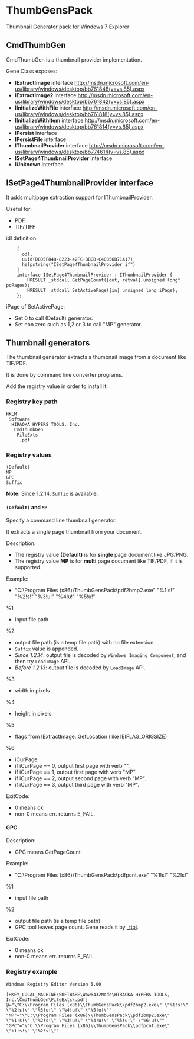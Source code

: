 ThumbGensPack
=============

Thumbnail Generator pack for Windows 7 Explorer

CmdThumbGen
-----------

CmdThumbGen is a thumbnail provider implementation.

Gene Class exposes:
* __IExtractImage__ interface http://msdn.microsoft.com/en-us/library/windows/desktop/bb761848(v=vs.85).aspx
* __IExtractImage2__ interface http://msdn.microsoft.com/en-us/library/windows/desktop/bb761842(v=vs.85).aspx
* __IInitializeWithFile__ interface http://msdn.microsoft.com/en-us/library/windows/desktop/bb761818(v=vs.85).aspx
* __IInitializeWithItem__ interface http://msdn.microsoft.com/en-us/library/windows/desktop/bb761814(v=vs.85).aspx
* __IPersist__ interface
* __IPersistFile__ interface
* __IThumbnailProvider__ interface http://msdn.microsoft.com/en-us/library/windows/desktop/bb774614(v=vs.85).aspx
* __ISetPage4ThumbnailProvider__ interface
* __IUnknown__ interface

ISetPage4ThumbnailProvider interface
------------------------------------

It adds multipage extraction support for IThumbnailProvider.

Useful for:
* PDF
* TIF/TIFF

idl definition:
```
	[
	  odl,
	  uuid(D8D5F848-8223-42FC-BBCB-C40056B71A17),
	  helpstring("ISetPage4ThumbnailProvider if")
	]
	interface ISetPage4ThumbnailProvider : IThumbnailProvider {
		HRESULT _stdcall GetPageCount([out, retval] unsigned long* pcPages);
		HRESULT _stdcall SetActivePage([in] unsigned long iPage);
	};
```

iPage of SetActivePage:
- Set 0 to call (Default) generator.
- Set non zero such as 1,2 or 3 to call "MP" generator.

Thumbnail generators
--------------------

The thumbnail generator extracts a thumbnail image from a document like TIF/PDF.

It is done by command line converter programs.

Add the registry value in order to install it.

### Registry key path
```
HKLM
 Software
  HIRAOKA HYPERS TOOLS, Inc.
   CmdThumbGen
    FileExts
     .pdf
```

### Registry values
```
(Default)
MP
GPC
Suffix
```

**Note:** Since 1.2.14, `Suffix` is available.

#### `(Default)` and `MP`
Specify a command line thumbnail generator.

It extracts a single page thumbnail from your document.

Description: 
* The registry value __(Default)__ is for **single** page document like JPG/PNG.
* The registry value __MP__ is for **multi** page document like TIF/PDF, if it is supported.


Example: 
* "C:\Program Files (x86)\ThumbGensPack\pdf2bmp2.exe" "%1!s!" "%2!s!" "%3!u!" "%4!u!" "%5!u!"


%1
* input file path


%2
* output file path (is a temp file path) with no file extension.
* `Suffix` value is appended.
* _Since 1.2.14_: output file is decoded by `Windows Imaging Component`, and then try `LoadImage` API.
* _Before 1.2.13_: output file is decoded by `LoadImage` API.

%3
* width in pixels


%4
* height in pixels


%5
* flags from IExtractImage::GetLocation (like IEIFLAG_ORIGSIZE)


%6
* iCurPage
 * if iCurPage == 0, output first page with verb "".
 * if iCurPage == 1, output first page with verb "MP".
 * if iCurPage == 2, output second page with verb "MP".
 * if iCurPage == 3, output third page with verb "MP".

ExitCode:
* 0 means ok
* non-0 means err. returns E_FAIL.


#### GPC
Description:
* GPC means GetPageCount


Example:
* "C:\Program Files (x86)\ThumbGensPack\pdfpcnt.exe" "%1!s!" "%2!s!"


%1
* input file path


%2
* output file path (is a temp file path)
* GPC tool leaves page count. Gene reads it by [_ttoi](http://msdn.microsoft.com/en-us/library/yd5xkb5c.aspx).


ExitCode:
* 0 means ok
* non-0 means err. returns E_FAIL.


### Registry example
```
Windows Registry Editor Version 5.00

[HKEY_LOCAL_MACHINE\SOFTWARE\Wow6432Node\HIRAOKA HYPERS TOOLS, Inc.\CmdThumbGen\FileExts\.pdf]
@="\"C:\\Program Files (x86)\\ThumbGensPack\\pdf2bmp2.exe\" \"%1!s!\" \"%2!s!\" \"%3!u!\" \"%4!u!\" \"%5!u!\""
"MP"="\"C:\\Program Files (x86)\\ThumbGensPack\\pdf2bmp2.exe\" \"%1!s!\" \"%2!s!\" \"%3!u!\" \"%4!u!\" \"%5!u!\" \"%6!u!\""
"GPC"="\"C:\\Program Files (x86)\\ThumbGensPack\\pdfpcnt.exe\" \"%1!s!\" \"%2!s!\""
```
